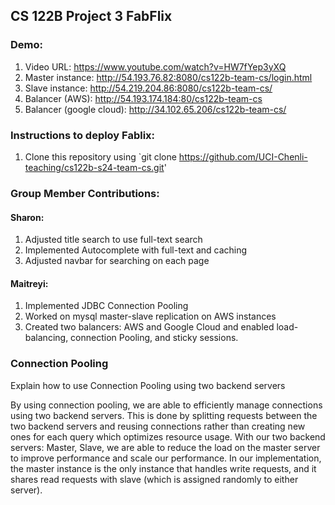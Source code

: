 ## CS 122B Project 3 FabFlix

### Demo: 
1. Video URL: https://www.youtube.com/watch?v=HW7fYep3yXQ
2. Master instance: http://54.193.76.82:8080/cs122b-team-cs/login.html
3. Slave instance: http://54.219.204.86:8080/cs122b-team-cs/
4. Balancer (AWS): http://54.193.174.184:80/cs122b-team-cs
5. Balancer (google cloud):  http://34.102.65.206/cs122b-team-cs/

### Instructions to deploy Fablix: 
1. Clone this repository using `git clone https://github.com/UCI-Chenli-teaching/cs122b-s24-team-cs.git'


### Group Member Contributions: 

#### Sharon:
1. Adjusted title search to use full-text search
2. Implemented Autocomplete with full-text and caching
3. Adjusted navbar for searching on each page

#### Maitreyi:
1. Implemented JDBC Connection Pooling
2. Worked on mysql master-slave replication on AWS instances
3. Created two balancers: AWS and Google Cloud and enabled load-balancing, connection Pooling, and sticky sessions.

### Connection Pooling
Explain how to use Connection Pooling using two backend servers

By using connection pooling, we are able to efficiently manage connections using two backend servers. This is done by splitting requests between the two backend servers and reusing connections rather than creating new ones for each query which optimizes resource usage. With our two backend servers: Master, Slave, we are able to reduce the load on the master server to improve performance and scale our performance. In our implementation, the master instance is the only instance that handles write requests, and it shares read requests with slave (which is assigned randomly to either server).
